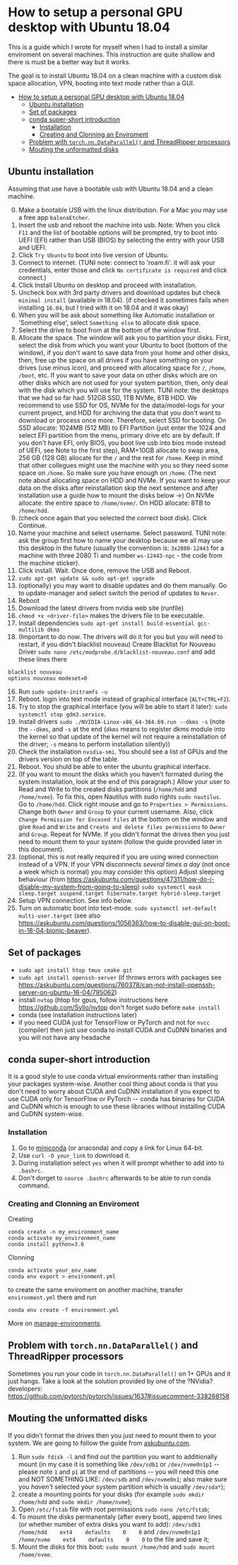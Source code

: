 # How to setup a personal GPU desktop with Ubuntu 18.04

This is a guide which I wrote for myself when I had to install a similar enviroment on several machines. This instruction are quite shallow and there is must be a better way but it works.

The goal is to install Ubuntu 18.04 on a clean machine with a custom disk space allocation, VPN, booting into text mode rather than a GUI.

- [How to setup a personal GPU desktop with Ubuntu 18.04](#how-to-setup-a-personal-gpu-desktop-with-ubuntu-1804)
  - [Ubuntu installation](#ubuntu-installation)
  - [Set of packages](#set-of-packages)
  - [conda super-short introduction](#conda-super-short-introduction)
    - [Installation](#installation)
    - [Creating and Clonning an Enviroment](#creating-and-clonning-an-enviroment)
  - [Problem with `torch.nn.DataParallel()` and ThreadRipper processors](#problem-with-torchnndataparallel-and-threadripper-processors)
  - [Mouting the unformatted disks](#mouting-the-unformatted-disks)

## Ubuntu installation
Assuming that use have a bootable usb with Ubuntu 18.04 and a clean machine.

0. Make a bootable USB with the linux distribution. For a Mac you may use a free app `balenaEtcher`.
0. Insert the usb and reboot the machine into usb. Note: When you click `F11` and the list of bootable options will be prompted, try to boot into UEFI (EFI) rather than USB (BIOS) by selecting the entry with your USB and UEFI.
1. Click `Try Ubuntu` to boot into live version of Ubuntu.
2. Connect to internet. (TUNI note: connect to 'roam.fi'. it will ask your credentials, enter those and click `No certificate is required` and click connect.)
3. Click Install Ubuntu on desktop and proceed with installation.
4. Uncheck box with 3rd party drivers and download updates but check `minimal install` (available in 18.04). (if checked it sometimes fails when installing `16.04`, but I tried with it on 18.04 and it was okay)
5. When you will be ask about something like Automatic installation or 'Something else', select `Something else` to allocate disk space. 
5. Select the drive to boot from at the bottom of the window first.
6. Allocate the space. The window will ask you to partition your disks. First, select the disk from which you want your Ubuntu to boot (bottom of the window), if you don't want to save data from your home and other disks, then, free up the space on all drives if you have something on your drives (use minus icon), and proceed with allocating space for `/`, `/home`, `/boot`, etc. If you want to save your data on other disks which are on other disks which are not used for your system partition, then, only deal with the disk which you will use for the system. TUNI note: the desktops that we had so far had: 512GB SSD, 1TB NVMe, 8TB HDD. We recommend to use SSD for OS, NVMe for the data/model-logs for your current project, and HDD for archiving the data that you don't want to download or process once more. Therefore, select SSD for booting. On SSD allocate: 1024MB (512 MB) to EFI Partition (just enter the 1024 and select EFI partition from the menu, primary drive etc are by default. If you don't have EFI, only BIOS, you boot live usb into bios mode instead of UEFI, see Note to the first step), RAM+10GB allocate to swap area, 256 GB (128 GB) allocate for the `/` and the rest for `/home`. Keep in mind that other collegues might use the machine with you so they need some space on `/home`. So make sure you have enough on `/home`. (The next note about allocating space on HDD and NVMe. If you want to keep your data on the disks after reinstallation skip the next sentence and after installation use a guide how to mount the disks below ->) On NVMe allocate: the entire space to `/home/nvme/`. On HDD allocate: 8TB to `/home/hdd`.
7. (check once again that you selected the correct boot disk). Click Continue.
8. Name your machine and select username. Select password. TUNI note: ask the group first how to name your desktop because we all may use this desktop in the future (usually the convention is: `3x2080-12443` for a machine with three 2080 Ti and number `ws-12443-npc` - the code from the machine sticker).
9. Click install. Wait. Once done, remove the USB and Reboot. 
10. `sudo apt-get update && sudo apt-get upgrade`
10. (optionally) you may want to disable updates and do them manually. Go to update-manager and select switch the period of updates to `Never`.
11. Reboot
12. Download the latest drivers from nvidia web site (runfile)
13. `chmod +x <driver-file>` makes the drivers file to be executable.
14. Install dependencies `sudo apt-get install build-essential gcc-multilib dkms`
15. (Important to do now. The drivers will do it for you but you will need to restart, if you didn't blacklist nouveau) Create Blacklist for Nouveau Driver `sudo nano /etc/modprobe.d/blacklist-nouveau.conf` and add these lines there
```
blacklist nouveau
options nouveau modeset=0
```
16. Run `sudo update-initramfs -u`
17. Reboot. login into text mode instead of graphical interface (`ALT+CTRL+F2`).
17. Try to stop the graphical interface (you will be able to start it later): `sudo systemctl stop gdm3.service`.
18. Install drivers `sudo ./NVIDIA-Linux-x86_64-384.69.run --dkms -s` (note the `--dkms`, and `-s` at the end (`dkms` means to register dkms module into the kernel so that update of the kernel will not require a reinstallation of the driver; `-s` means to perform installation silently))
19. Check the installation `nvidia-smi`. You should see a list of GPUs and the drivers version on top of the table.
20. Reboot. You shuld be able to enter the ubuntu graphical interface.
21. (If you want to mount the disks which you haven't formated during the system installation, look at the end of this paragraph.) Allow your user to Read and Write to the created disks partitions (`/home/hdd` and `/home/nvme`). To fix this, open Nautilus with sudo rights `sudo nautilus`. Go to `/home/hdd`. Click right mouse and go to `Properties > Permissions`. Change both `Owner` and `Group` to your current username. Also, click `Change Permission for Encosed files` at the bottom on the window and give `Read` and `Write` and `Create and delete files permissions` to `Owner` and `Group`. Repeat for NVMe. If you didn't format the drives then you just need to mount them to your system (follow the guide provided later in this document).
22. (optional, this is not really required if you are using wired connection instead of a VPN. If your VPN disconnects _several times a day_ (not once a week which is normal) you may consider this option) Adjust sleeping behaviour (from https://askubuntu.com/questions/47311/how-do-i-disable-my-system-from-going-to-sleep) `sudo systemctl mask sleep.target suspend.target hibernate.target hybrid-sleep.target`
26. Setup VPN connection. See info below.
27. Turn on automatic boot into text-mode. `sudo systemctl set-default multi-user.target` (see also https://askubuntu.com/questions/1056363/how-to-disable-gui-on-boot-in-18-04-bionic-beaver).

## Set of packages
- `sudo apt install htop tmux cmake git`
- `sudo apt install openssh-server` (if throws errors with packages see https://askubuntu.com/questions/760378/can-not-install-openssh-server-on-ubuntu-16-04/795062)
- install `nvtop` (htop for gpus, follow instructions here https://github.com/Syllo/nvtop don't forget sudo before `make install`
- conda (see installation instructions later)
- if you need CUDA just for TensorFlow or PyTorch and not for `nvcc` (compiler) then just use conda to install CUDA and CuDNN binaries and you will not have any headache 

## conda super-short introduction
It is a good style to use conda virtual environments rather than installing your packages system-wise. Another cool thing about conda is that you don't need to worry about CUDA and CuDNN installation if you expect to use CUDA only for TensorFlow or PyTorch -- conda has binaries for CUDA and CuDNN which is enough to use these libraries without installing CUDA and CuDNN system-wise.

### Installation
1. Go to [miniconda](https://docs.conda.io/en/latest/miniconda.html#linux-installers) (or anaconda) and copy a link for Linux 64-bit.
2. Use `curl -O your_link` to download it.
3. During installation select `yes` when it will prompt whether to add into to `.bashrc`. 
4. Don't dorget to `source .bashrc` afterwards to be able to run conda command.

### Creating and Clonning an Enviroment
Creating
```
conda create -n my_environment_name
conda activate my_environment_name
conda install python=3.6
```
Clonning
```
conda activate your_env_name
conda env export > environment.yml
```
to create the same enviroment on another machine, transfer `environment.yml` there and run
```
conda env create -f environment.yml
```

More on [manage-environments](https://docs.conda.io/projects/conda/en/latest/user-guide/tasks/manage-environments.html).

## Problem with `torch.nn.DataParallel()` and ThreadRipper processors
Sometimes you run your code in `torch.nn.DataParallel()` on 1+ GPUs and it just hangs. Take a look at the solution provided by one of the ?NVidia? developers: https://github.com/pytorch/pytorch/issues/1637#issuecomment-338268158

## Mouting the unformatted disks
If you didn't format the drives then you just need to mount them to your system. We are going to follow the guide from [askubuntu.com](https://askubuntu.com/a/125277/583662). 
1. Run `sudo fdisk -l` and find out the partition you want to additionally mount (in my case it is something like `/dev/sdb1` or `/dev/nvme0n1p1` -- please note `1` and `p1` at the end of partitions -- you will need this one and NOT SOMETHING LIKE: `/dev/sdb` and `/dev/nvme0n1`; also make sure you _haven't_ selected your system partition which is usually `/dev/sda*`); 
2. create a mounting points for your disks (for example `sudo mkdir /home/hdd` and `sudo mkdir /home/nvme`); 
3. Open `/etc/fstab` file with root permissions `sudo nano /etc/fstab`; 
4. To mount the disks permanentaly (after every boot), append two lines (or whether number of extra disks you want to add): `/dev/sdb1    /home/hdd    ext4    defaults    0    0` and `/dev/nvme0n1p1    /home/nvme    ext4    defaults    0    0` to the file and save it; 
5. Mount the disks for this boot: `sudo mount /home/hdd` and `sudo mount /home/nvme`.